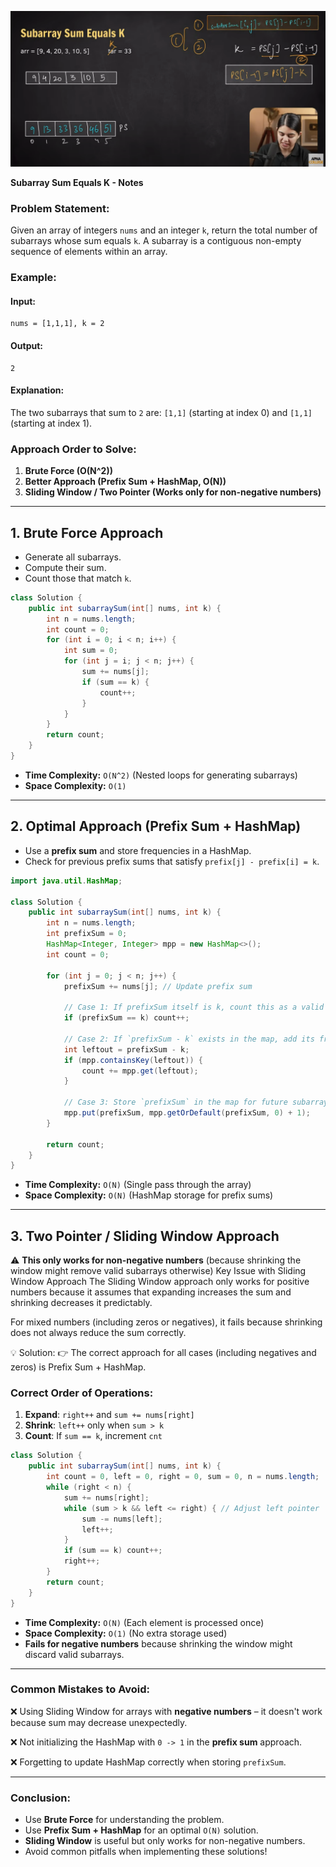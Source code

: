 ![alt text](image.png)

**Subarray Sum Equals K - Notes**

### **Problem Statement:**

Given an array of integers `nums` and an integer `k`, return the total number of subarrays whose sum equals `k`.
A subarray is a contiguous non-empty sequence of elements within an array.

### **Example:**

#### **Input:**

```plaintext
nums = [1,1,1], k = 2
```

#### **Output:**

```plaintext
2
```

#### **Explanation:**

The two subarrays that sum to `2` are: `[1,1]` (starting at index 0) and `[1,1]` (starting at index 1).

### **Approach Order to Solve:**

1. **Brute Force (O(N^2))**
2. **Better Approach (Prefix Sum + HashMap, O(N))**
3. **Sliding Window / Two Pointer (Works only for non-negative numbers)**
---

## **1. Brute Force Approach**

- Generate all subarrays.
- Compute their sum.
- Count those that match `k`.

```java
class Solution {
    public int subarraySum(int[] nums, int k) {
        int n = nums.length;
        int count = 0;
        for (int i = 0; i < n; i++) {
            int sum = 0;
            for (int j = i; j < n; j++) {
                sum += nums[j];
                if (sum == k) {
                    count++;
                }
            }
        }
        return count;
    }
}
```

- **Time Complexity:** `O(N^2)` (Nested loops for generating subarrays)
- **Space Complexity:** `O(1)`

---

## **2. Optimal Approach (Prefix Sum + HashMap)**

- Use a **prefix sum** and store frequencies in a HashMap.
- Check for previous prefix sums that satisfy `prefix[j] - prefix[i] = k`.

```java
import java.util.HashMap;

class Solution {
    public int subarraySum(int[] nums, int k) {
        int n = nums.length;
        int prefixSum = 0;
        HashMap<Integer, Integer> mpp = new HashMap<>();
        int count = 0;

        for (int j = 0; j < n; j++) {
            prefixSum += nums[j]; // Update prefix sum

            // Case 1: If prefixSum itself is k, count this as a valid subarray
            if (prefixSum == k) count++;

            // Case 2: If `prefixSum - k` exists in the map, add its frequency to count
            int leftout = prefixSum - k;
            if (mpp.containsKey(leftout)) {
                count += mpp.get(leftout);
            }

            // Case 3: Store `prefixSum` in the map for future subarrays
            mpp.put(prefixSum, mpp.getOrDefault(prefixSum, 0) + 1);
        }

        return count;
    }
}

```

- **Time Complexity:** `O(N)` (Single pass through the array)
- **Space Complexity:** `O(N)` (HashMap storage for prefix sums)

---

## **3. Two Pointer / Sliding Window Approach**

⚠ **This only works for non-negative numbers** (because shrinking the window might remove valid subarrays otherwise)
Key Issue with Sliding Window Approach
The Sliding Window approach only works for positive numbers because it assumes that expanding increases the sum and shrinking decreases it predictably.

For mixed numbers (including zeros or negatives), it fails because shrinking does not always reduce the sum correctly.

💡 Solution:
👉 The correct approach for all cases (including negatives and zeros) is Prefix Sum + HashMap.

### **Correct Order of Operations:**
1. **Expand**: `right++` and `sum += nums[right]`
2. **Shrink**: `left++` only when `sum > k`
3. **Count**: If `sum == k`, increment `cnt`

```java
class Solution {
    public int subarraySum(int[] nums, int k) {
        int count = 0, left = 0, right = 0, sum = 0, n = nums.length;
        while (right < n) {
            sum += nums[right];
            while (sum > k && left <= right) { // Adjust left pointer
                sum -= nums[left];
                left++;
            }
            if (sum == k) count++;
            right++;
        }
        return count;
    }
}
```

- **Time Complexity:** `O(N)` (Each element is processed once)
- **Space Complexity:** `O(1)` (No extra storage used)
- **Fails for negative numbers** because shrinking the window might discard valid subarrays.

---

### **Common Mistakes to Avoid:**

❌ Using Sliding Window for arrays with **negative numbers** – it doesn't work because sum may decrease unexpectedly.

❌ Not initializing the HashMap with `0 -> 1` in the **prefix sum** approach.

❌ Forgetting to update HashMap correctly when storing `prefixSum`.

---

### **Conclusion:**

- Use **Brute Force** for understanding the problem.
- Use **Prefix Sum + HashMap** for an optimal `O(N)` solution.
- **Sliding Window** is useful but only works for non-negative numbers.
- Avoid common pitfalls when implementing these solutions!
